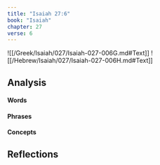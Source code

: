 ```yaml
---
title: "Isaiah 27:6"
book: "Isaiah"
chapter: 27
verse: 6
---
```

![[/Greek/Isaiah/027/Isaiah-027-006G.md#Text]]
![[/Hebrew/Isaiah/027/Isaiah-027-006H.md#Text]]

## Analysis

#### Words

#### Phrases

#### Concepts

## Reflections
